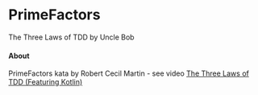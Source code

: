 # PrimeFactors
The Three Laws of TDD by Uncle Bob

#### About

PrimeFactors kata by Robert Cecil Martin - see video [The Three Laws of TDD (Featuring Kotlin)](https://www.youtube.com/watch?v=qkblc5WRn-U)